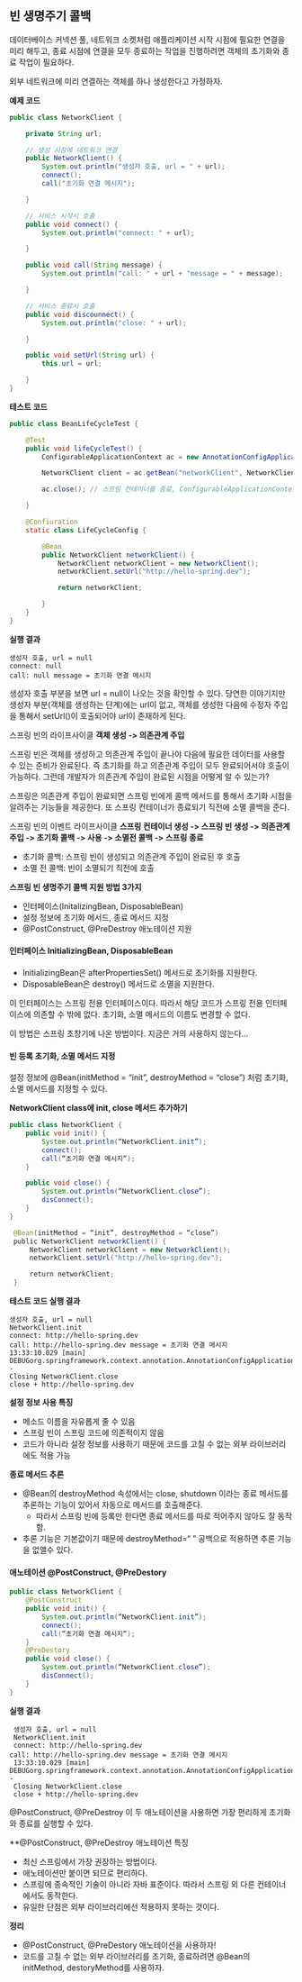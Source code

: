 ## 빈 생명주기 콜백
데이터베이스 커넥션 풀, 네트워크 소켓처럼 애플리케이션 시작 시점에 필요한 연결을 미리 해두고, 종료 시점에 연결을 모두 종료하는 작업을 진행하려면 객체의 초기화와 종료 작업이 필요하다.

외부 네트워크에 미리 연결하는 객체를 하나 생성한다고 가정하자.

**예제 코드**
~~~ java
public class NetworkClient {

    private String url;

	// 생성 시점에 네트워크 연결
    public NetworkClient() {
        System.out.println("생성자 호출, url = " + url);
        connect();
        call("초기화 연결 메시지");

    }

    // 서비스 시작시 호출
    public void connect() {
        System.out.println("connect: " + url);

    }

    public void call(String message) {
        System.out.println("call: " + url + "message = " + message);

    }

    // 서비스 종료시 호출
    public void discounnect() {
        System.out.println("close: " + url);

    }

    public void setUrl(String url) {
        this.url = url;

    }
}
~~~

**테스트 코드**
~~~ java
public class BeanLifeCycleTest {

    @Test
    public void lifeCycleTest() {
        ConfigurableApplicationContext ac = new AnnotationConfigApplicationContext(LifeCycleConfig.class);

        NetworkClient client = ac.getBean("networkClient", NetworkClient.class);

        ac.close(); // 스프링 컨테이너를 종료, ConfigurableApplicationContext 필요

    }

	@Confiuration
    static class LifeCycleConfig {

        @Bean
        public NetworkClient networkClient() {
            NetworkClient networkClient = new NetworkClient();
            networkClient.setUrl("http://hello-spring.dev");

            return networkClient;

        }
    }
}
~~~

**실행 결과**
~~~
생성자 호출, url = null
connect: null
call: null message = 초기화 연결 메시지
~~~
생성자 호출 부분을 보면 url = null이 나오는 것을 확인할 수 있다. 
당연한 이야기지만 생성자 부분(객체를 생성하는 단계)에는 url이 없고, 객체를 생성한 다음에 수정자 주입을 통해서 setUrl()이 호출되어야 url이 존재하게 된다.

스프링 빈의 라이프사이클
**객체 생성 -> 의존관계 주입**

스프링 빈은 객체를 생성하고 의존관계 주입이 끝나야 다음에 필요한 데이터를 사용할 수 있는 준비가 완료된다. 즉 초기화를 하고 의존관계 주입이 모두 완료되어서야 호출이 가능하다. 그런데 개발자가 의존관계 주입이 완료된 시점을 어떻게 알 수 있는가?

스프링은 의존관계 주입이 완료되면 스프링 빈에게 콜백 메서드를 통해서 초기화 시점을 알려주는 기능들을 제공한다. 또 스프링 컨테이너가 종료되기 직전에 소멸 콜백을 준다.

스프링 빈의 이벤트 라이프사이클
**스프링 컨테이너 생성 -> 스프링 빈 생성 -> 의존관계 주입 -> 초기화 콜백 -> 사용 -> 소멸전 콜백 -> 스프링 종료**

- 초기화 콜백: 스프링 빈이 생성되고 의존관계 주입이 완료된 후 호출
- 소멸 전 콜백:  빈이 소멸되기 직전에 호출

**스프링 빈 생명주기 콜백 지원 방법 3가지**
- 인터페이스(InitalizingBean, DisposableBean)
- 설정 정보에 초기화 메서드, 종료 메서드 지정
- @PostConstruct, @PreDestroy 애노테이션 지원

#### 인터페이스 InitializingBean, DisposableBean
-  InitializingBean은 afterPropertiesSet() 메서드로 초기화를 지원한다.
-  DisposableBean은 destroy() 메서드로 소멸을 지원한다.

이 인터페이스는 스프링 전용 인터페이스이다. 따라서 해당 코드가 스프링 전용 인터페이스에 의존할 수 밖에 없다. 초기화, 소멸 메서드의 이름도 변경할 수 없다.

이 방법은 스프링 초창기에 나온 방법이다. 지금은 거의 사용하지 않는다…

#### 빈 등록 초기화, 소멸 메서드 지정
설정 정보에 @Bean(initMethod = “init”, destroyMethod = “close”) 처럼 초기화, 소멸 메서드를 지정할 수 있다.

**NetworkClient class에 init, close 메서드 추가하기**
~~~ java
public class NetworkClient {
	public void init() {
		System.out.println(“NetworkClient.init”);
		connect();
		call(“초기화 연결 메시지“);
	}

	public void close() {
		System.out.println(“NetworkClient.close”);
		disConnect();	
	}
}
~~~


~~~ java
 @Bean(initMethod = “init”, destroyMethod = “close”)
 public NetworkClient networkClient() {
	 NetworkClient networkClient = new NetworkClient();
     networkClient.setUrl("http://hello-spring.dev");

     return networkClient;
 }
~~~

 **테스트 코드 실행 결과**
 ~~~
 생성자 호출, url = null
 NetworkClient.init
 connect: http://hello-spring.dev
call: http://hello-spring.dev message = 초기화 연결 메시지
 13:33:10.029 [main] DEBUGorg.springframework.context.annotation.AnnotationConfigApplicationContext -
 Closing NetworkClient.close
 close + http://hello-spring.dev
 ~~~

**설정 정보 사용 특징**
- 메소드 이름을 자유롭게 줄 수 있음
- 스프링 빈이 스프링 코드에 의존적이지 않음
- 코드가 아니라 설정 정보를 사용하기 때문에 코드를 고칠 수 없는 외부 라이브러리에도 적용 가능

**종료 메서드 추론**
- @Bean의 destroyMethod 속성에서는 close, shutdown 이라는 종료 메서드를 추론하는 기능이 있어서 자동으로 메서드를 호출해준다.
	- 따라서 스프링 빈에 등록만 한다면 종료 메서드를 따로 적어주지 않아도 잘 동작함.
- 추론 기능은 기본값이기 때문에 destroyMethod=“ ” 공백으로 적용하면 추론 기능을 없앨수 있다.

#### 애노테이션 @PostConstruct, @PreDestory
~~~ java
public class NetworkClient {
	@PostConstruct
	public void init() {
		System.out.println(“NetworkClient.init”);
		connect();
		call(“초기화 연결 메시지“);
	}
	@PreDestory
	public void close() {
		System.out.println(“NetworkClient.close”);
		disConnect();	
	}
}
~~~

**실행 결과**
~~~
 생성자 호출, url = null
 NetworkClient.init
 connect: http://hello-spring.dev
call: http://hello-spring.dev message = 초기화 연결 메시지
 13:33:10.029 [main] DEBUGorg.springframework.context.annotation.AnnotationConfigApplicationContext -
 Closing NetworkClient.close
 close + http://hello-spring.dev
 ~~~
 
@PostConstruct, @PreDestroy 이 두 애노테이션을 사용하면 가장 편리하게 초기화와 종료를 실행할 수 있다.

**@PostConstruct, @PreDestroy 애노테이션 특징
- 최신 스프링에서 가장 권장하는 방법이다.
- 애노테이션만 붙이면 되므로 편리하다.
- 스프링에 종속적인 기술이 아니라 자바 표준이다. 따라서 스프링 외 다른 컨테이너에서도 동작한다.
- 유일한 단점은 외부 라이브러리에선 적용하지 못하는 것이다.

**정리**
- @PostConstruct, @PreDestory 애노테이션을 사용하자!
- 코드를 고칠 수 없는 외부 라이브러리를 초기화, 종료하려면 @Bean의 initMethod, destoryMethod를 사용하자.

